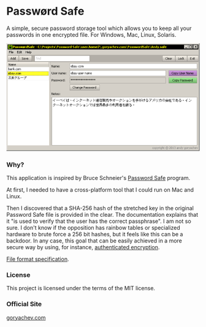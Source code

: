 ﻿# Passwørd Safe

A simple, secure password storage tool which allows you to keep all your passwords in one encrypted file.
For Windows, Mac, Linux, Solaris. 

![alt text](https://github.com/andy-goryachev/PasswordSafe/raw/master/screenshots/screenshot.png "Application Screenshot")

### Why?

This application is inspired by Bruce Schneier's <a href="http://passwordsafe.sourceforge.net/">Password Safe</a> program.  

At first, I needed to have a cross-platform tool that I could run on Mac and Linux.  

Then I discovered that a SHA-256 hash of the stretched key in the original Password Safe file is provided in the clear.  The documentation explains that it "is used to verify that the user has the correct passphrase".  I am not so sure.  I don't know if the opposition has rainbow tables or specialized hardware to brute force a 256 bit hashes, but it feels like this can be a backdoor.  In any case, this goal that can be easily achieved in a more secure way by using, for instance, <a href="http://en.wikipedia.org/wiki/Authenticated_encryption">authenticated encryption</a>.

<a href='http://goryachev.com/products/password-safe/file-format-specification.html'>File format specification</a>.

### License

This project is licensed under the terms of the MIT license.

### Official Site

<a href='http://goryachev.com/products/password-safe/index.html'>goryachev.com</a>
<img src='http://goryachev.com/EVIL-TRACKER.png' border=0 width=1 height=1>
